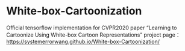 # White-box-Cartoonization
Official tensorflow implementation for CVPR2020 paper “Learning to Cartoonize Using White-box Cartoon Representations”
project page：https://systemerrorwang.github.io/White-box-Cartoonization/
